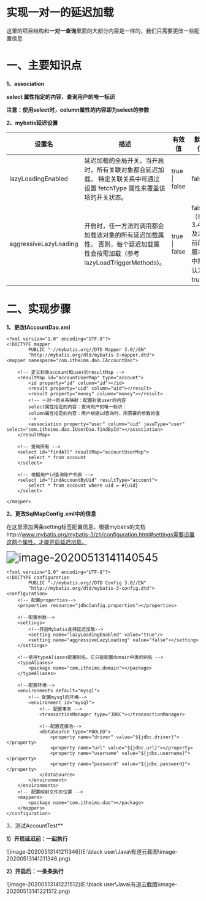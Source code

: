 # **实现一对一的延迟加载**

这里的项目结构和**一对一查询**里面的大部分内容是一样的，我们只需要更改一些配置信息

# **一、主要知识点**

**1、association** 

**select 属性指定的内容，查询用户的唯一标识**

**注意：使用select时，column属性的内容即为select的参数**

**2、mybatis延迟设置**

| 设置名                | 描述                                                         | 有效值        | 默认值                                       |
| --------------------- | ------------------------------------------------------------ | ------------- | -------------------------------------------- |
| lazyLoadingEnabled    | 延迟加载的全局开关。当开启时，所有关联对象都会延迟加载。 特定关联关系中可通过设置 fetchType 属性来覆盖该项的开关状态。 | true \| false | false                                        |
| aggressiveLazyLoading | 开启时，任一方法的调用都会加载该对象的所有延迟加载属性。 否则，每个延迟加载属性会按需加载（参考 lazyLoadTriggerMethods)。 | true \| false | false （在 3.4.1 及之前的版本中默认为 true） |

# **二、实现步骤**

**1、更改IAccountDao.xml**

```
<?xml version="1.0" encoding="UTF-8"?>
<!DOCTYPE mapper
        PUBLIC "-//mybatis.org//DTD Mapper 3.0//EN"
        "http://mybatis.org/dtd/mybatis-3-mapper.dtd">
<mapper namespace="com.itheima.dao.IAccountDao">

    <!-- 定义封装account和user的resultMap -->
    <resultMap id="accountUserMap" type="account">
        <id property="id" column="id"></id>
        <result property="uid" column="uid"></result>
        <result property="money" column="money"></result>
        <!-- 一对一的关系映射：配置封装user的内容
        select属性指定的内容：查询用户的唯一标识：
        column属性指定的内容：用户根据id查询时，所需要的参数的值
        -->
        <association property="user" column="uid" javaType="user" select="com.itheima.dao.IUserDao.findById"></association>
    </resultMap>

    <!-- 查询所有 -->
    <select id="findAll" resultMap="accountUserMap">
        select * from account
    </select>

    <!-- 根据用户id查询账户列表 -->
    <select id="findAccountByUid" resultType="account">
        select * from account where uid = #{uid}
    </select>

</mapper>
```

**2、更改SqlMapConfig.xml中的信息**

在这里添加两条setting标签配置信息。根据mybatis的文档http://www.mybatis.org/mybatis-3/zh/configuration.html#settings需要设置这两个属性。才能开启延迟加载。

<img src="E:\black user\Java\有道云截图\image-20200513141140545.png" alt="image-20200513141140545" style="zoom:200%;" />

```
<?xml version="1.0" encoding="UTF-8"?>
<!DOCTYPE configuration
        PUBLIC "-//mybatis.org//DTD Config 3.0//EN"
        "http://mybatis.org/dtd/mybatis-3-config.dtd">
<configuration>
    <!-- 配置properties-->
    <properties resource="jdbcConfig.properties"></properties>

    <!--配置参数-->
    <settings>
        <!--开启Mybatis支持延迟加载-->
        <setting name="lazyLoadingEnabled" value="true"/>
        <setting name="aggressiveLazyLoading" value="false"></setting>
    </settings>

    <!--使用typeAliases配置别名，它只能配置domain中类的别名 -->
    <typeAliases>
        <package name="com.itheima.domain"></package>
    </typeAliases>

    <!--配置环境-->
    <environments default="mysql">
        <!-- 配置mysql的环境-->
        <environment id="mysql">
            <!-- 配置事务 -->
            <transactionManager type="JDBC"></transactionManager>

            <!--配置连接池-->
            <dataSource type="POOLED">
                <property name="driver" value="${jdbc.driver}"></property>
                <property name="url" value="${jdbc.url}"></property>
                <property name="username" value="${jdbc.username}"></property>
                <property name="password" value="${jdbc.password}"></property>
            </dataSource>
        </environment>
    </environments>
    <!-- 配置映射文件的位置 -->
    <mappers>
        <package name="com.itheima.dao"></package>
    </mappers>
</configuration>
```



3、测试AccountTest**

**1）开启延迟前：一起执行**

![image-20200513141211346](E:\black user\Java\有道云截图\image-20200513141211346.png)

**2）开启后：一条条执行**

![image-20200513141221512](E:\black user\Java\有道云截图\image-20200513141221512.png)